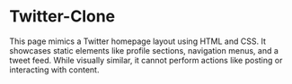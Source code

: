 # Twitter-Clone
This page mimics a Twitter homepage layout using HTML and CSS. It showcases static elements  like profile sections, navigation menus, and a tweet feed. While visually similar, it cannot perform actions like posting or interacting with content.

